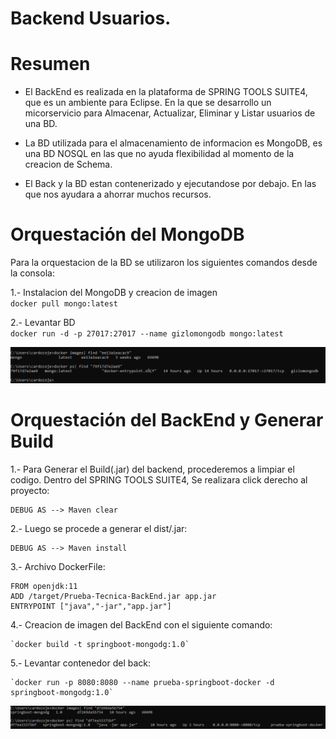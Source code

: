 # Backend Usuarios.
# Resumen
 * El BackEnd es realizada en la plataforma de SPRING TOOLS SUITE4, que es un ambiente para Eclipse. En la que se desarrollo un micorservicio para Almacenar, Actualizar, Eliminar y Listar usuarios de una BD.  

* La BD utilizada para el almacenamiento de informacion es MongoDB, es una BD NOSQL en las que no ayuda flexibilidad al momento de la creacion de Schema.  

* El Back y la BD estan contenerizado y ejecutandose por debajo. En las que nos ayudara a ahorrar muchos recursos.  

# Orquestación del MongoDB
Para la orquestacion de la BD se utilizaron los siguientes comandos desde la consola:

1.- Instalacion del MongoDB y creacion de imagen  
 `docker pull mongo:latest`
 
2.- Levantar BD  
`docker run -d -p 27017:27017 --name gizlomongodb mongo:latest`  

![Docker MongoDb](https://raw.githubusercontent.com/DeveloperCarJe/PruebaGizloFullStack/master/Capturas/Mongodb.PNG)

# Orquestación del BackEnd y Generar Build

1.- Para Generar el Build(.jar) del backend, procederemos a limpiar el codigo. Dentro del SPRING TOOLS SUITE4, Se realizara click derecho al proyecto:  
    
    DEBUG AS --> Maven clear
    
2.- Luego se procede a generar el dist/.jar:  

    DEBUG AS --> Maven install  
 
3.- Archivo DockerFile:  

    FROM openjdk:11
    ADD /target/Prueba-Tecnica-BackEnd.jar app.jar
    ENTRYPOINT ["java","-jar","app.jar"]  
    
4.- Creacion de imagen del BackEnd con el siguiente comando:  
  
    `docker build -t springboot-mongodg:1.0`  
    
5.- Levantar contenedor del back:  

    `docker run -p 8080:8080 --name prueba-springboot-docker -d springboot-mongodg:1.0`  
    
 ![Docker SpringBoot](https://raw.githubusercontent.com/DeveloperCarJe/PruebaGizloFullStack/master/Capturas/SpringBoot.PNG)

